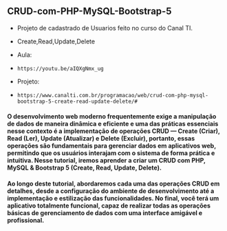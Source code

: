 ## CRUD-com-PHP-MySQL-Bootstrap-5
- Projeto de cadastrado de Usuarios feito no curso do Canal TI.
- Create,Read,Update,Delete 

- Aula:
- `https://youtu.be/aIQXgNmx_ug`

- Projeto:
- `https://www.canalti.com.br/programacao/web/crud-com-php-mysql-bootstrap-5-create-read-update-delete/#`

#### O desenvolvimento web moderno frequentemente exige a manipulação de dados de maneira dinâmica e eficiente e uma das práticas essenciais nesse contexto é a implementação de operações CRUD — Create (Criar), Read (Ler), Update (Atualizar) e Delete (Excluir), portanto, essas operações são fundamentais para gerenciar dados em aplicativos web, permitindo que os usuários interajam com o sistema de forma prática e intuitiva. Nesse tutorial, iremos aprender a criar um CRUD com PHP, MySQL & Bootstrap 5 (Create, Read, Update, Delete).

#### Ao longo deste tutorial, abordaremos cada uma das operações CRUD em detalhes, desde a configuração do ambiente de desenvolvimento até a implementação e estilização das funcionalidades. No final, você terá um aplicativo totalmente funcional, capaz de realizar todas as operações básicas de gerenciamento de dados com uma interface amigável e profissional.
